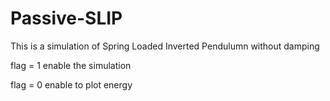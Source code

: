 # Passive-SLIP
This is a simulation of Spring Loaded Inverted Pendulumn without damping

flag = 1 enable the simulation

flag = 0 enable to plot energy
